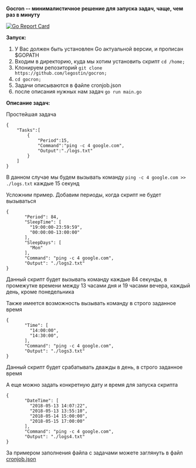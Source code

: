 
**Gocron -- минималистичное решение для запуска задач, чаще, чем раз в минуту**

[![Go Report Card](https://goreportcard.com/badge/github.com/legostin/gocron)](https://goreportcard.com/report/github.com/legostin/gocron)

**Запуск:**
1. У Вас должен быть установлен Go актуальной версии, и прописан $GOPATH
2. Входим в директорию, куда мы хотим установить скрипт `cd /home;`
3. Клонируем репозиторий `git clone https://github.com/legostin/gocron;`
4. `cd gocron;`
5. Задачи описываются в файле cronjob.json
6. после описания нужных нам задач `go run main.go`


**Описание задач:**

Простейшая задача

```
{
    "Tasks":[
        {
            "Period":15,
            "Command":"ping -c 4 google.com",
            "Output":"./logs.txt"
        }
    ]
}   
```

В данном случае мы будем вызывать команду `ping -c 4 google.com >> ./logs.txt`  каждые 15 секунд

Усложним пример. Добавим периоды, когда скрипт не будет вызываться

```
{
       "Period": 84,
       "SleepTime": [
         "19:00:00-23:59:59",
         "00:00:00-13:00:00"
       ],
       "SleepDays": [
         "Mon"
       ],
       "Command": "ping -c 4 google.com",
       "Output": "./logs2.txt"
}
```
     
Данный скрипт будет вызывать команду каждые 84 секунды, в промежутке времени между 13 часами дня и 19 часами вечера, каждый день, кроме понедельника

Также имеется возможность вызывать команду в строго заданное время
```
{
       "Time": [
         "14:00:00",
         "14:30:00",
       ],
       "Command": "ping -c 4 google.com",
       "Output": "./logs3.txt"
}
  ```
     
Данный скрипт будет срабатывать дважды в день, в строго заданное время

А еще можно задать конкретную дату и время для запуска скрипта 
```
{
       "DateTime": [
         "2018-05-13 14:07:22",
         "2018-05-13 13:55:10",
         "2018-05-14 15:00:00",
         "2018-05-15 17:00:00"
       ],
       "Command": "ping -c 4 google.com",
       "Output": "./logs4.txt"
}
 ```
 
За примером заполнения файла с задачами можете заглянуть в файл [cronjob.json](https://github.com/legostin/gocron/blob/master/cronjob.json)